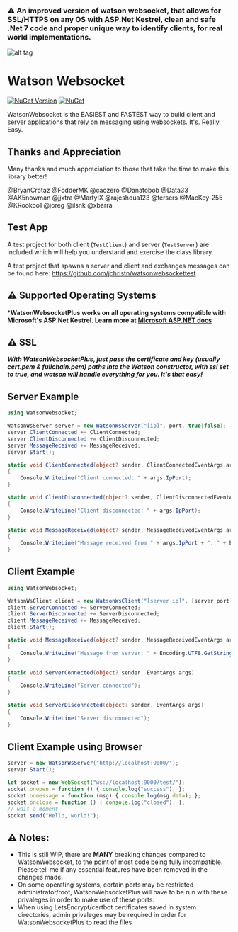### ⚠️ An improved version of watson websocket, that allows for SSL/HTTPS on any OS with ASP.Net Kestrel, clean and safe .Net 7 code and proper unique way to identify clients, for real world implementations.

![alt tag](https://github.com/jchristn/watsonwebsocket/blob/master/assets/watson.ico)

# Watson Websocket

[![NuGet Version](https://img.shields.io/nuget/v/WatsonWebsocket.svg?style=flat)](https://www.nuget.org/packages/WatsonWebsocket/) [![NuGet](https://img.shields.io/nuget/dt/WatsonWebsocket.svg)](https://www.nuget.org/packages/WatsonWebsocket) 

WatsonWebsocket is the EASIEST and FASTEST way to build client and server applications that rely on messaging using websockets.  It's.  Really.  Easy.

## Thanks and Appreciation

Many thanks and much appreciation to those that take the time to make this library better!  

@BryanCrotaz @FodderMK @caozero @Danatobob @Data33 @AK5nowman @jjxtra @MartyIX @rajeshdua123 @tersers @MacKey-255 @KRookoo1 @joreg @ilsnk @xbarra

## Test App

A test project for both client (```TestClient```) and server (```TestServer```) are included which will help you understand and exercise the class library.

A test project that spawns a server and client and exchanges messages can be found here: https://github.com/jchristn/watsonwebsockettest

## ⚠️ Supported Operating Systems
***WatsonWebsocketPlus works on all operating systems compatible with Microsoft's ASP.Net Kestrel. Learn more at [Microsoft ASP.NET  docs](https://learn.microsoft.com/en-us/aspnet/core/fundamentals/servers/kestrel?view=aspnetcore-7.0)** 

## ⚠️ SSL
***With WatsonWebsocketPlus, just pass the certificate and key (usually cert.pem & fullchain.pem) paths into the Watson constructor, with ssl set to true, and watson will handle everything for you. It's that easy!***

## Server Example
```csharp
using WatsonWebsocket;

WatsonWsServer server = new WatsonWsServer("[ip]", port, true|false);
server.ClientConnected += ClientConnected;
server.ClientDisconnected += ClientDisconnected;
server.MessageReceived += MessageReceived; 
server.Start();

static void ClientConnected(object? sender, ClientConnectedEventArgs args) 
{
    Console.WriteLine("Client connected: " + args.IpPort);
}

static void ClientDisconnected(object? sender, ClientDisconnectedEventArgs args) 
{
    Console.WriteLine("Client disconnected: " + args.IpPort);
}

static void MessageReceived(object? sender, MessageReceivedEventArgs args) 
{ 
    Console.WriteLine("Message received from " + args.IpPort + ": " + Encoding.UTF8.GetString(args.Data));
}
```

## Client Example
```csharp
using WatsonWebsocket;

WatsonWsClient client = new WatsonWsClient("[server ip]", [server port], true|false);
client.ServerConnected += ServerConnected;
client.ServerDisconnected += ServerDisconnected;
client.MessageReceived += MessageReceived; 
client.Start(); 

static void MessageReceived(object? sender, MessageReceivedEventArgs args) 
{
    Console.WriteLine("Message from server: " + Encoding.UTF8.GetString(args.Data));
}

static void ServerConnected(object? sender, EventArgs args) 
{
    Console.WriteLine("Server connected");
}

static void ServerDisconnected(object? sender, EventArgs args) 
{
    Console.WriteLine("Server disconnected");
}
```

## Client Example using Browser
```csharp
server = new WatsonWsServer("http://localhost:9000/");
server.Start();
```

```js
let socket = new WebSocket("ws://localhost:9000/test/");
socket.onopen = function () { console.log("success"); };
socket.onmessage = function (msg) { console.log(msg.data); };
socket.onclose = function () { console.log("closed"); };
// wait a moment
socket.send("Hello, world!");
```

## ⚠️ Notes:
 - This is still WIP, there are **MANY** breaking changes compared to WatsonWebsocket, to the point of most code being fully incompatible. Please tell me if any essential features have been removed in the changes made.
 - On some operating systems, certain ports may be restricted administrator/root, WatsonWebsocketPlus will have to be run with these privaleges in order to make use of these ports.
 - When using LetsEncrypt/certbot certificates saved in system directories, admin privaleges may be required in order for WatsonWebsocketPlus to read the files
